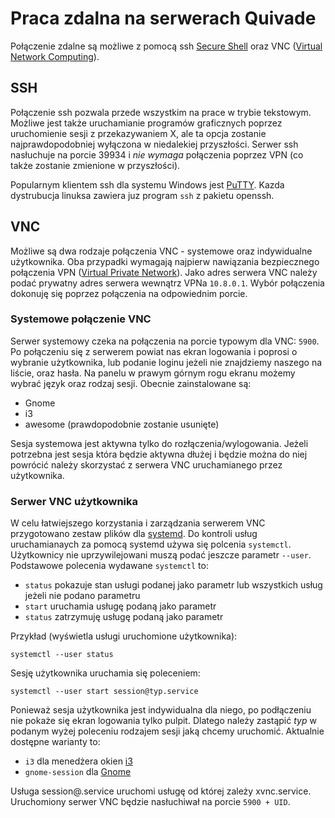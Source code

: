 # Praca zdalna na serwerach Quivade
Połączenie zdalne są możliwe z pomocą
ssh [Secure Shell](https://en.wikipedia.org/wiki/Secure_Shell) oraz
VNC ([Virtual Network Computing](https://en.wikipedia.org/wiki/Virtual_Network_Computing)).

## SSH
Połączenie ssh pozwala przede wszystkim na prace w trybie tekstowym.
Możliwe jest także uruchamianie programów graficznych poprzez uruchomienie sesji z przekazywaniem X,
ale ta opcja zostanie najprawdopodobniej wyłączona w niedalekiej przyszłości.
Serwer ssh nasłuchuje na porcie 39934 i *nie wymaga* połączenia poprzez VPN
(co także zostanie zmienione w przyszłości).

Popularnym klientem ssh dla systemu Windows jest [PuTTY](http://www.chiark.greenend.org.uk/~sgtatham/putty/).
Kazda dystrubucja linuksa zawiera juz program `ssh` z pakietu openssh.

## VNC
Możliwe są dwa rodzaje połączenia VNC - systemowe oraz indywidualne użytkownika.
Oba przypadki wymagają najpierw nawiązania bezpiecznego połączenia VPN
([Virtual Private Network](https://en.wikipedia.org/wiki/Virtual_private_network)).
Jako adres serwera VNC należy podać prywatny adres serwera wewnątrz VPNa `10.8.0.1`.
Wybór połączenia dokonuję się poprzez połączenia na odpowiednim porcie.

### Systemowe połączenie VNC
Serwer systemowy czeka na połączenia na porcie typowym dla VNC: `5900`.
Po połączeniu się z serwerem powiat nas ekran logowania i poprosi o wybranie użytkownika,
lub podanie loginu jeżeli nie znajdziemy naszego na liście, oraz hasła.
Na panelu w prawym górnym rogu ekranu możemy wybrać język oraz rodzaj sesji.
Obecnie zainstalowane są:
* Gnome
* i3
* awesome (prawdopodobnie zostanie usunięte)

Sesja systemowa jest aktywna tylko do rozłączenia/wylogowania.
Jeżeli potrzebna jest sesja która będzie aktywna dłużej i będzie można do niej powrócić
należy skorzystać z serwera VNC uruchamianego przez użytkownika.

### Serwer VNC użytkownika
W celu łatwiejszego korzystania i zarządzania serwerem VNC przygotowano
zestaw plików dla [systemd](https://en.wikipedia.org/wiki/Systemd).
Do kontroli usług uruchamianaych za pomocą systemd używa się polcenia `systemctl`.
Użytkownicy nie uprzywilejowani muszą podać jeszcze parametr `--user`.
Podstawowe polecenia wydawane `systemctl` to:
* `status` pokazuje stan usługi podanej jako parametr lub wszystkich usług jeżeli nie podano parametru
* `start` uruchamia usługę podaną jako parametr
* `status` zatrzymuję usługę podaną jako parametr

Przykład (wyświetla usługi uruchomione użytkownika):
```shell
systemctl --user status
```

Sesję użytkownika uruchamia się poleceniem:
```shell
systemctl --user start session@typ.service
```

Ponieważ sesja użytkownika jest indywidualna dla niego,
po podłączeniu nie pokaże się ekran logowania tylko pulpit.
Dlatego należy zastąpić *typ* w podanym wyżej poleceniu rodzajem sesji jaką chcemy uruchomić.
Aktualnie dostępne warianty to:
* `i3` dla menedżera okien [i3](https://i3wm.org)
* `gnome-session` dla [Gnome](https://www.gnome.org)

Usługa session@.service uruchomi usługę od której zależy xvnc.service.
Uruchomiony serwer VNC będzie nasłuchiwał na porcie `5900 + UID`.
